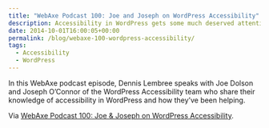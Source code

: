```yaml
---
title: "WebAxe Podcast 100: Joe and Joseph on WordPress Accessibility"
description: Accessibility in WordPress gets some much deserved attention.
date: 2014-10-01T16:00:05+00:00
permalink: /blog/webaxe-100-wordpress-accessibility/
tags:
  - Accessibility
  - WordPress
---
```


In this WebAxe podcast episode, Dennis Lembree speaks with Joe Dolson and Joseph O’Connor of the WordPress Accessibility team who share their knowledge of accessibility in WordPress and how they’ve been helping.

Via [WebAxe Podcast 100: Joe & Joseph on WordPress Accessibility](http://www.webaxe.org/podcast-100-joe-joseph-wordpress-a11y/).